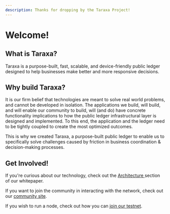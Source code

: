 ```yaml
---
description: Thanks for dropping by the Taraxa Project!
---
```


# Welcome!

## What is Taraxa?

Taraxa is a purpose-built, fast, scalable, and device-friendly public ledger designed to help businesses make better and more responsive decisions. 

## Why build Taraxa?

It is our firm belief that technologies are meant to solve real world problems, and cannot be developed in isolation. The applications we build, will build, and will enable our community to build, will (and do) have concrete functionality implications to how the public ledger infrastructural layer is designed and implemented. To this end, the application and the ledger need to be tightly coupled to create the most optimized outcomes. 

This is why we created Taraxa, a purpose-built public ledger to enable us to specifically solve challenges caused by friction in business coordination & decision-making processes. 

## Get Involved!

If you're curious about our technology, check out the [Architecture ](tech-whitepaper/taraxa-architecture.md)section of our whitepaper. 

If you want to join the community in interacting with the network, check out our [community site](https://community.taraxa.io).

If you wish to run a node, check out how you can [join our testnet](node-setup/getting_started.md). 
